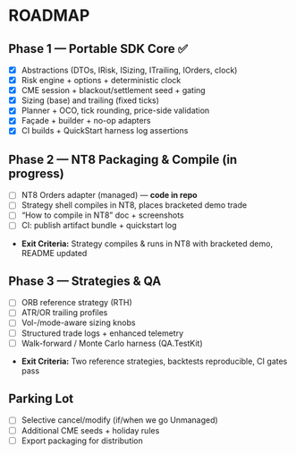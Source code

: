 # ROADMAP

## Phase 1 — Portable SDK Core ✅
- [x] Abstractions (DTOs, IRisk, ISizing, ITrailing, IOrders, clock)
- [x] Risk engine + options + deterministic clock
- [x] CME session + blackout/settlement seed + gating
- [x] Sizing (base) and trailing (fixed ticks)
- [x] Planner + OCO, tick rounding, price-side validation
- [x] Façade + builder + no-op adapters
- [x] CI builds + QuickStart harness log assertions

## Phase 2 — NT8 Packaging & Compile (in progress)
- [ ] NT8 Orders adapter (managed) — **code in repo**
- [ ] Strategy shell compiles in NT8, places bracketed demo trade
- [ ] “How to compile in NT8” doc + screenshots
- [ ] CI: publish artifact bundle + quickstart log
- **Exit Criteria:** Strategy compiles & runs in NT8 with bracketed demo, README updated

## Phase 3 — Strategies & QA
- [ ] ORB reference strategy (RTH)
- [ ] ATR/OR trailing profiles
- [ ] Vol-/mode-aware sizing knobs
- [ ] Structured trade logs + enhanced telemetry
- [ ] Walk-forward / Monte Carlo harness (QA.TestKit)
- **Exit Criteria:** Two reference strategies, backtests reproducible, CI gates pass

## Parking Lot
- [ ] Selective cancel/modify (if/when we go Unmanaged)
- [ ] Additional CME seeds + holiday rules
- [ ] Export packaging for distribution
